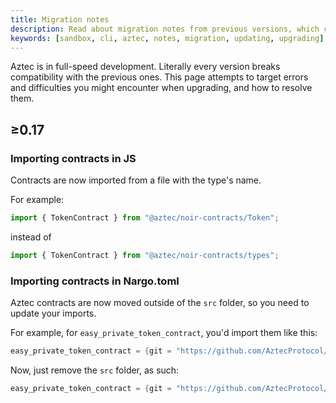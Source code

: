 ```yaml
---
title: Migration notes
description: Read about migration notes from previous versions, which could solve problems while updating
keywords: [sandbox, cli, aztec, notes, migration, updating, upgrading]
---
```


Aztec is in full-speed development. Literally every version breaks compatibility with the previous ones. This page attempts to target errors and difficulties you might encounter when upgrading, and how to resolve them.

## ≥0.17

### Importing contracts in JS

Contracts are now imported from a file with the type's name.

For example:

```js
import { TokenContract } from "@aztec/noir-contracts/Token";
```

instead of

```js
import { TokenContract } from "@aztec/noir-contracts/types";
```

### Importing contracts in Nargo.toml

Aztec contracts are now moved outside of the `src` folder, so you need to update your imports.

For example, for `easy_private_token_contract`, you'd import them like this:

```rust
easy_private_token_contract = {git = "https://github.com/AztecProtocol/aztec-packages/", tag ="v0.16.9", directory = "yarn-project/noir-contracts/src/contracts/easy_private_token_contract"}
```

Now, just remove the `src` folder, as such:

```rust
easy_private_token_contract = {git = "https://github.com/AztecProtocol/aztec-packages/", tag ="v0.17.0", directory = "yarn-project/noir-contracts/contracts/easy_private_token_contract"}
```
